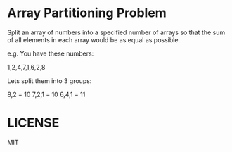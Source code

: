 Array Partitioning Problem
==========================

Split an array of numbers into a specified number of arrays so that the sum of all elements in each array 
would be as equal as possible. 
 
e.g. You have these numbers:

1,2,4,7,1,6,2,8

Lets split them into 3 groups:

8,2    = 10
7,2,1  = 10
6,4,1  = 11

# LICENSE

MIT
